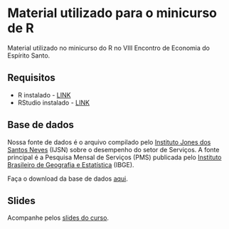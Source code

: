 # Material utilizado para o minicurso de R
Material utilizado no minicurso do R no VIII Encontro de Economia do Espírito Santo.

## Requisitos
- R instalado - [LINK](https://cran.r-project.org/)
- RStudio instalado - [LINK](https://www.rstudio.com/products/rstudio/download/)


## Base de dados

Nossa fonte de dados é o arquivo compilado pelo [Instituto Jones dos Santos Neves](http://ijsn.es.gov.br/) (IJSN) sobre o desempenho do setor de Serviços. A fonte principal é a Pesquisa Mensal de Serviços (PMS) publicada pelo [Instituto Brasileiro de Geografia e Estatística](https://sidra.ibge.gov.br/pesquisa/pms/tabelas) (IBGE).

Faça o download da base de dados [aqui](http://ijsn.es.gov.br/component/attachments/download/7576).

## Slides

Acompanhe pelos [slides do curso](https://victorijsn.github.io/minicursoEEES/#1).
